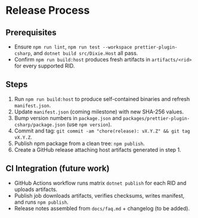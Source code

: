 # Release Process

## Prerequisites

- Ensure `npm run lint`, `npm run test --workspace prettier-plugin-csharp`, and `dotnet build src/Dixie.Host` all pass.
- Confirm `npm run build:host` produces fresh artifacts in `artifacts/<rid>` for every supported RID.

## Steps

1. Run `npm run build:host` to produce self-contained binaries and refresh `manifest.json`.
2. Update `manifest.json` (coming milestone) with new SHA-256 values.
3. Bump version numbers in `package.json` and `packages/prettier-plugin-csharp/package.json` (use `npm version`).
4. Commit and tag: `git commit -am "chore(release): vX.Y.Z" && git tag vX.Y.Z`.
5. Publish npm package from a clean tree: `npm publish`.
6. Create a GitHub release attaching host artifacts generated in step 1.

## CI Integration (future work)

- GitHub Actions workflow runs matrix `dotnet publish` for each RID and uploads artifacts.
- Publish job downloads artifacts, verifies checksums, writes manifest, and runs `npm publish`.
- Release notes assembled from `docs/faq.md` + changelog (to be added).
